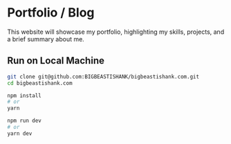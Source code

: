 # Portfolio / Blog

This website will showcase my portfolio, highlighting my skills, projects, and a brief summary about me.

## Run on Local Machine

```bash
git clone git@github.com:BIGBEASTISHANK/bigbeastishank.com.git
cd bigbeastishank.com
```

```bash
npm install
# or
yarn
```

```bash
npm run dev
# or
yarn dev
```